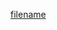 [filename](../../src/components/badge/README.md ':include')

<script type="module" src="../../src/components/badge/badge.js"></script>
